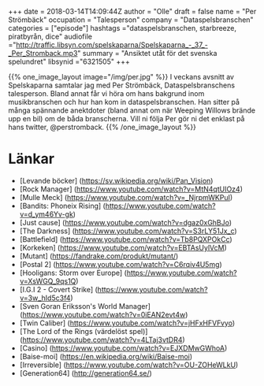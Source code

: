 +++
date = 2018-03-14T14:09:44Z
author = "Olle"
draft = false
name = "Per Strömbäck"
occupation = "Talesperson"
company = "Dataspelsbranschen"
categories = ["episode"]
hashtags ="dataspelsbranschen, starbreeze, piratbyrån, dice"
audiofile ="http://traffic.libsyn.com/spelskaparna/Spelskaparna_-_37_-_Per_Stromback.mp3"
summary = "Ansiktet utåt för det svenska spelundret"
libsynid ="6321505"
+++

{{% one_image_layout image="/img/per.jpg" %}}
I veckans avsnitt av Spelskaparna samtalar jag med Per Strömbäck, Dataspelsbranschens talesperson.  Bland annat får vi höra om hans bakgrund inom musikbranschen och hur han kom in dataspelsbranschen. Han sitter på många spännande anektdoter (bland annat om när Weeping Willows brände upp en bil) om de båda branscherna. Vill ni följa Per gör ni det enklast på hans twitter, @perstromback.
{{% /one_image_layout %}}

# Länkar
* [Levande böcker] (https://sv.wikipedia.org/wiki/Pan_Vision)
* [Rock Manager] (https://www.youtube.com/watch?v=MtN4qtUIOz4)
* [Mulle Meck] (https://www.youtube.com/watch?v=_NjrpmWKPuI)
* [Bandits: Phoneix Rising] (https://www.youtube.com/watch?v=d_ym46Yv-gk)
* [Just cause] (https://www.youtube.com/watch?v=dgaz0xGhBJo)
* [The Darkness] (https://www.youtube.com/watch?v=S3rLY51Jx_c)
* [Battlefield] (https://www.youtube.com/watch?v=Tb8PQXPOkCc)
* [Korkeken] (https://www.youtube.com/watch?v=EBTAsUylVcM)
* [Mutant] (https://fandrake.com/produkt/mutant/)
* [Postal 2] (https://www.youtube.com/watch?v=C6rqiv4U5mg)
* [Hooligans: Storm over Europe] (https://www.youtube.com/watch?v=XsWGQ_9qs1Q)
* [I.G.I 2 - Covert Strike] (https://www.youtube.com/watch?v=3w_hId5c3f4)
* [Sven Goran Eriksson's World Manager] (https://www.youtube.com/watch?v=0iEAN2evt4w)
* [Twin Caliber] (https://www.youtube.com/watch?v=jHFxHFVFvyo)
* [The Lord of the Rings (värdelöst spel)] (https://www.youtube.com/watch?v=4LTaj3vtDR4) 
* [Casino] (https://www.youtube.com/watch?v=EJXDMwGWhoA)
* [Baise-moi] (https://en.wikipedia.org/wiki/Baise-moi)
* [Irreversible] (https://www.youtube.com/watch?v=OU-ZOHeWLkU)
* [Generation64] (http://generation64.se/)
